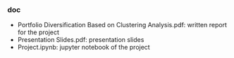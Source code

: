 ### doc
+ Portfolio Diversification Based on Clustering Analysis.pdf: written report for the project
+ Presentation Slides.pdf: presentation slides
+ Project.ipynb: jupyter notebook of the project
